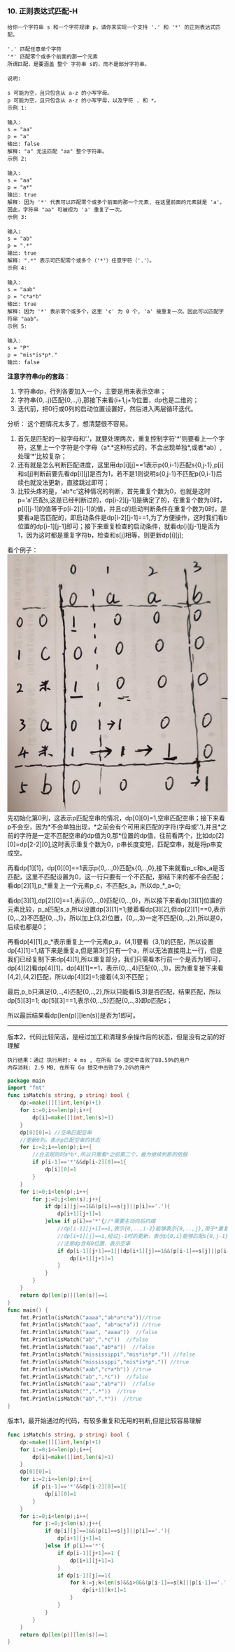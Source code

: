 ### 10. 正则表达式匹配-H

```
给你一个字符串 s 和一个字符规律 p，请你来实现一个支持 '.' 和 '*' 的正则表达式匹配。

'.' 匹配任意单个字符
'*' 匹配零个或多个前面的那一个元素
所谓匹配，是要涵盖 整个 字符串 s的，而不是部分字符串。

说明:

s 可能为空，且只包含从 a-z 的小写字母。
p 可能为空，且只包含从 a-z 的小写字母，以及字符 . 和 *。
示例 1:

输入:
s = "aa"
p = "a"
输出: false
解释: "a" 无法匹配 "aa" 整个字符串。
示例 2:

输入:
s = "aa"
p = "a*"
输出: true
解释: 因为 '*' 代表可以匹配零个或多个前面的那一个元素, 在这里前面的元素就是 'a'。因此，字符串 "aa" 可被视为 'a' 重复了一次。
示例 3:

输入:
s = "ab"
p = ".*"
输出: true
解释: ".*" 表示可匹配零个或多个（'*'）任意字符（'.'）。
示例 4:

输入:
s = "aab"
p = "c*a*b"
输出: true
解释: 因为 '*' 表示零个或多个，这里 'c' 为 0 个, 'a' 被重复一次。因此可以匹配字符串 "aab"。
示例 5:

输入:
s = "P"
p = "mis*is*p*."
输出: false

```

**注意字符串dp的套路**：  
1. 字符串dp，行列各要加入一个，主要是用来表示空串；
2. 字符串{0,..j}匹配{0,..,i},那接下来看(i+1,j+1)位置，dp也是二维的；
3. 迭代前，把0行或0列的启动位置设置好，然后进入两层循环迭代。


分析： 这个题情况太多了，想清楚很不容易。

1. 首先是匹配的一般字母和‘.'，就要处理两次，重复控制字符'\*'则要看上一个字符，这里上一个字符是个字母（a\*.\*这种形式的，不会出现单独\*,或者\*ab）,处理‘\*’比较复杂；
2. 还有就是怎么判断匹配进度，这里用dp[i][j]==1表示p{0,i-1}匹配s{0,j-1},p[i]和s[j]判断前要先看dp[i][j]是否为1，若不是1则说明s{0,j-1}不匹配p{0,i-1}后续也就没法更新，直接跳过即可；
3. 比较头疼的是，'ab\*c'这种情况的判断，首先重复个数为0，也就是这时p='a'匹配s,这是已经判断过的，dp[i-2][j-1]是确定了的，在重复个数为0时，p[i][j-1]的值等于p[i-2][j-1]的值，并且c的启动判断条件在重复个数为0时，是要看a是否匹配的，即启动条件是dp[i-2][j-1]==1,为了方便操作，这时我们看b位置的dp[i-1][j-1]即可；接下来重复检查的启动条件，就看dp[i][j-1]是否为1，因为这时都是重复字符b，检查和s[j]相等，则更新dp[i][j];

看个例子：
![matchs](../../images/20190621.jpeg)
先初始化第0列，这表示p匹配空串的情况，dp[0][0]=1,空串匹配空串；接下来看p不会空，因为\*不会单独出现，\*之前会有个可用来匹配的字符(字母或'.'),并且\*之前的字符是一定不匹配空串的dp值为0,那\*位置的dp值，往前看两个，比如dp[2][0]=dp[2-2][0],这时表示重复个数为0，p串长度变短，匹配空串，就是将p串变成空。     

再看dp[1][1]，dp[0][0]==1表示p{0,...,0}匹配s{0,..,0},接下来就看p_c和s_a是否匹配，这里不匹配设置为0，这一行只要有一个不匹配，那结下来的都不会匹配；   
看dp[2][1],p_\*重复上一个元素p_c，不匹配s_a，所以dp_\*_a=0;    
 
看dp[3][1],dp[2][0]==1,表示{0,..,0}匹配{0,..,0}，所以接下来看dp[3][1]位置的元素比较，p_a匹配s_a,所以设置dp[3][1]=1;接着看dp[3][2],但dp[2][1]==0,表示{0,..,2}不匹配{0,..,1}，所以加上(3,2)位置，{0,..,3}一定不匹配{0,..,2},所以是0，后续也都是0；    

再看dp[4][1],p_\*表示重复上一个元素p_a，(4,1)要看（3,1)的匹配，所以设置dp[4][1]=1,结下来是重复a,但是第3行只有一个a，所以无法直接用上一行，但是我们已经复制下来dp[4][1],所以重复部分，我们只需看本行前一个是否为1即可，dp[4][2]看dp[4][1]，dp[4][1]==1，表示{0,..,4}匹配{0,..,1}，因为重复接下来看(4,2),(4,2)匹配，所以dp[4][2]=1;接着(4,3)不匹配；    

最后,p_b只满足{0,..,4}匹配{0,..,2},所以只能看(5,3)是否匹配，结果匹配，所以dp[5][3]=1;
dp[5][3]==1,表示{0,..,5}匹配{0,..,3}即p匹配s；

所以最后结果看dp[len(p)][len(s)]是否为1即可。    

---
版本2，代码比较简洁，是经过加工和清理多余操作后的状态，但是没有之前的好理解

    执行结果：通过 执行用时: 4 ms , 在所有 Go 提交中击败了88.59%的用户   
    内存消耗: 2.9 MB, 在所有 Go 提交中击败了9.26%的用户
```go
package main
import "fmt"
func isMatch(s string, p string) bool {
	dp:=make([][]int,len(p)+1)
	for i:=0;i<=len(p);i++{
		dp[i]=make([]int,len(s)+1)
	}
	dp[0][0]=1 //空串匹配空串
	//更新0列，表示p匹配空串的状态
	for i:=2;i<=len(p);i++{
		//合法规则时a*b*,所以只需看*之前第二个，最为继续判断的依据
		if p[i-1]=='*'&&dp[i-2][0]==1{
			dp[i][0]=1
		}
	}
	for i:=0;i<len(p);i++{
		for j:=0;j<len(s);j++{
			if dp[i][j]==1&&(p[i]==s[j]||p[i]=='.'){
				dp[i+1][j+1]=1
			}else if p[i]=='*'{//*需要主动向后扫描
				//dp[i-1][j+1]==1,表示{0,..,i-2}能够表示{0,..,j},用于*重复之前元素0个
				//dp[i+1][j]==1,经过j-1时的更新，表示p{0,i}能够匹配s{0,j-1},所以接着看p{0.i}能否匹配s{0,j}
				//注意dp含有0位置，表示空串
				if dp[i-1][j+1]==1||(dp[i+1][j]==1&&(p[i-1]==s[j]||p[i-1]=='.')){
					dp[i+1][j+1]=1
				}
			}
		}
	}
	return dp[len(p)][len(s)]==1
}
func main() {
	fmt.Println(isMatch("aaaa","ab*a*c*a"))//true
	fmt.Println(isMatch("aaa", "ab*ac*a")) //true
	fmt.Println(isMatch("aaa", "aaaa"))  //false
	fmt.Println(isMatch("ab",".*c"))  //false
	fmt.Println(isMatch("aaa","ab*a"))  //false
	fmt.Println(isMatch("mississippi","mis*is*p*.")) //false
	fmt.Println(isMatch("mississppi","mis*is*p*.")) //true
	fmt.Println(isMatch("aab","c*a*b")) //true
	fmt.Println(isMatch("ab",".*c"))  //false
	fmt.Println(isMatch("aaa","ab*a"))  //false
	fmt.Println(isMatch("",".*"))  //true
	fmt.Println(isMatch("ab",".*"))  //true
}
```

版本1，最开始通过的代码，有较多重复和无用的判断,但是比较容易理解
```go
func isMatch(s string, p string) bool {
	dp:=make([][]int,len(p)+1)
	for i:=0;i<=len(p);i++{
		dp[i]=make([]int,len(s)+1)
	}
	dp[0][0]=1
	for i:=2;i<=len(p);i++{
		if p[i-1]=='*'&&dp[i-2][0]==1{
			dp[i][0]=1
		}
	}
	for i:=0;i<len(p);i++{
		for j:=0;j<len(s);j++{
			if dp[i][j]==1&&(p[i]==s[j]||p[i]=='.'){
				dp[i+1][j+1]=1
			}else if p[i]=='*'{
				if dp[i-1][j+1]==1 {
					dp[i+1][j+1]=1
				}
				if dp[i-1][j]==1{
				    for k:=j;k<len(s)&&i>0&&(p[i-1]==s[k]||p[i-1]=='.');k++{
					    dp[i+1][k+1]=1
			    	}
				}
			}
		}
	}
	return dp[len(p)][len(s)]==1
}
```

